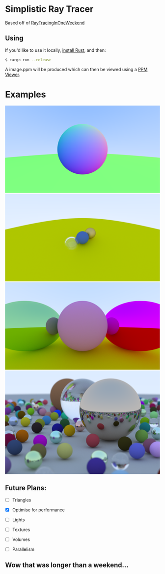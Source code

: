 # Simplistic Ray Tracer
<!-- 
[![Build Status][travis-badge]][travis-repo]

[travis-badge]: https://travis-ci.com/rust-lang/rust-by-example.svg?branch=master
[travis-repo]: https://travis-ci.com/rust-lang/rust-by-example -->

Based off of [RayTracingInOneWeekend](https://raytracing.github.io/books/RayTracingInOneWeekend.html)

## Using

If you'd like to use it locally, [install Rust], and then:

```bash
$ cargo run --release
```

A image.ppm will be produced which can then be viewed using a [PPM Viewer](https://www.cs.rhodes.edu/welshc/COMP141_F16/ppmReader.html).

[install Rust]: https://www.rust-lang.org/tools/install


# Examples
![normals](images/canvas.png)
![glass](images/Glass.png)
![reflections](images/reflections.png)
![reflections](images/final.png)


## Future Plans:
- [ ] Triangles 
- [x] Optimise for performance
- [ ] Lights
- [ ] Textures
- [ ] Volumes
- [ ] Parallelism


## Wow that was longer than a weekend...



